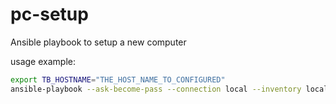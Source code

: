 # pc-setup
Ansible playbook to setup a new computer

usage example:
```sh
export TB_HOSTNAME="THE_HOST_NAME_TO_CONFIGURED" 
ansible-playbook --ask-become-pass --connection local --inventory localhost, 000-playbook.yml
```
